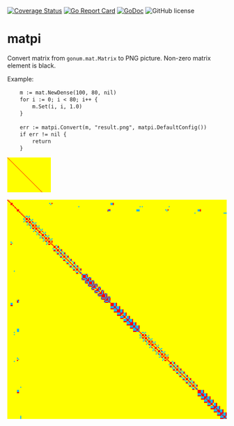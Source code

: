 [![Coverage Status](https://coveralls.io/repos/github/Konstantin8105/matpi/badge.svg?branch=master)](https://coveralls.io/github/Konstantin8105/matpi?branch=master)
[![Go Report Card](https://goreportcard.com/badge/github.com/Konstantin8105/matpi)](https://goreportcard.com/report/github.com/Konstantin8105/matpi)
[![GoDoc](https://godoc.org/github.com/Konstantin8105/matpi?status.svg)](https://godoc.org/github.com/Konstantin8105/matpi)
![GitHub license](https://img.shields.io/badge/license-MIT-blue.svg)

# matpi

Convert matrix from `gonum.mat.Matrix` to PNG picture.
Non-zero matrix element is black.

Example:

```golang
	m := mat.NewDense(100, 80, nil)
	for i := 0; i < 80; i++ {
		m.Set(i, i, 1.0)
	}

	err := matpi.Convert(m, "result.png", matpi.DefaultConfig())
	if err != nil {
		return
	}
```

![Diagonal](https://raw.githubusercontent.com/Konstantin8105/matpi/master/testdata/diagonal_expect.png)

![Big symmetrical matrix](https://raw.githubusercontent.com/Konstantin8105/matpi/master/testdata/big.png)
